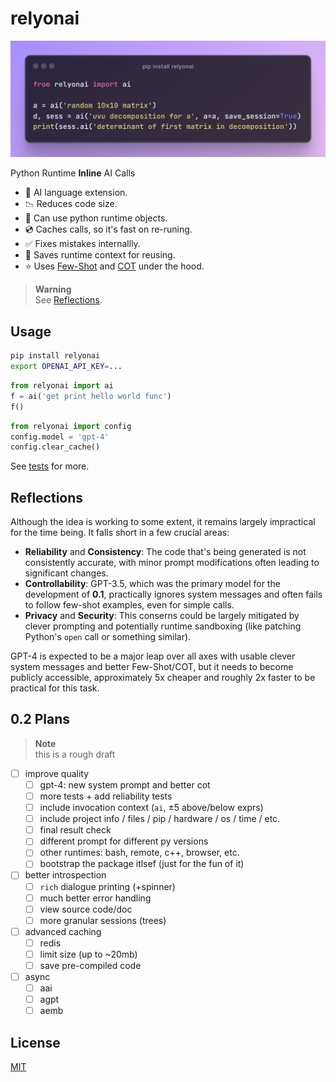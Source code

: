 # relyonai

![](showcase.png)

Python Runtime **Inline** AI Calls
- 🤖 AI language extension.
- 📉 Reduces code size.
- 🐍 Can use python runtime objects.
- 💿 Caches calls, so it's fast on re-runing.
- ✅ Fixes mistakes internallly.
- 🎁 Saves runtime context for reusing.
- ⭐️ Uses [Few-Shot](https://www.promptingguide.ai/techniques/fewshot) and [COT](https://www.promptingguide.ai/techniques/cot) under the hood.

> **Warning**  
> See [Reflections](#reflections).

## Usage

```bash
pip install relyonai
export OPENAI_API_KEY=...
```

```python
from relyonai import ai
f = ai('get print hello world func')
f()
```

```python
from relyonai import config
config.model = 'gpt-4'
config.clear_cache()
```

See [tests](tests/ai/single) for more.

## Reflections

Although the idea is working to some extent, it remains largely impractical for the time being. It falls short in a few crucial areas:
- **Reliability** and **Consistency**: The code that's being generated is not consistently accurate, with minor prompt modifications often leading to significant changes.
- **Controllability**: GPT-3.5, which was the primary model for the development of **0.1**, practically ignores system messages and often fails to follow few-shot examples, even for simple calls.
- **Privacy** and **Security**: This conserns could be largely mitigated by clever prompting and potentially runtime sandboxing (like patching Python's `open` call or something similar).

GPT-4 is expected to be a major leap over all axes with usable clever system messages and better Few-Shot/COT, but it needs to become publicly accessible, approximately 5x cheaper and roughly 2x faster to be practical for this task.

## 0.2 Plans

> **Note**  
> this is a rough draft

- [ ] improve quality
  - [ ] gpt-4: new system prompt and better cot
  - [ ] more tests + add reliability tests
  - [ ] include invocation context (`ai`, ±5 above/below exprs)
  - [ ] include project info / files / pip / hardware / os / time / etc.
  - [ ] final result check
  - [ ] different prompt for different py versions
  - [ ] other runtimes: bash, remote, c++, browser, etc.
  - [ ] bootstrap the package itlsef (just for the fun of it)
- [ ] better introspection
  - [ ] `rich` dialogue printing (+spinner)
  - [ ] much better error handling
  - [ ] view source code/doc
  - [ ] more granular sessions (trees)
- [ ] advanced caching
  - [ ] redis
  - [ ] limit size (up to ~20mb)
  - [ ] save pre-compiled code
- [ ] async
  - [ ] aai
  - [ ] agpt
  - [ ] aemb

## License

[MIT](LICENSE)

